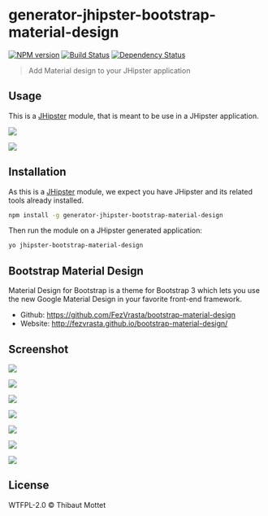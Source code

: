 # generator-jhipster-bootstrap-material-design
[![NPM version][npm-image]][npm-url] [![Build Status][travis-image]][travis-url] [![Dependency Status][daviddm-image]][daviddm-url]
> Add Material design to your JHipster application

## Usage

This is a [JHipster](http://jhipster.github.io/) module, that is meant to be use in a JHipster application.

![](https://raw.githubusercontent.com/moifort/generator-jhipster-bootstrap-material-design/master/static/generator-jhipster-bootstrap-material-design-install.gif)

![](https://raw.githubusercontent.com/moifort/generator-jhipster-bootstrap-material-design/master/static/generator-jhipster-bootstrap-material-design-demo.gif)

## Installation

As this is a [JHipster](http://jhipster.github.io/) module, we expect you have JHipster and its related tools already installed.

```bash
npm install -g generator-jhipster-bootstrap-material-design
```

Then run the module on a JHipster generated application:

```bash
yo jhipster-bootstrap-material-design
```

## Bootstrap Material Design  

Material Design for Bootstrap is a theme for Bootstrap 3 which lets you use the new Google Material Design in your favorite front-end framework.

- Github: https://github.com/FezVrasta/bootstrap-material-design
- Website: http://fezvrasta.github.io/bootstrap-material-design/

## Screenshot

![](https://raw.githubusercontent.com/moifort/generator-jhipster-bootstrap-material-design/master/static/jhipster-bootstrap-material-design-1.png)

![](https://raw.githubusercontent.com/moifort/generator-jhipster-bootstrap-material-design/master/static/jhipster-bootstrap-material-design-2.png)

![](https://raw.githubusercontent.com/moifort/generator-jhipster-bootstrap-material-design/master/static/jhipster-bootstrap-material-design-3.png)

![](https://raw.githubusercontent.com/moifort/generator-jhipster-bootstrap-material-design/master/static/jhipster-bootstrap-material-design-4.png)

![](https://raw.githubusercontent.com/moifort/generator-jhipster-bootstrap-material-design/master/static/jhipster-bootstrap-material-design-5.png)

![](https://raw.githubusercontent.com/moifort/generator-jhipster-bootstrap-material-design/master/static/jhipster-bootstrap-material-design-6.png)

![](https://raw.githubusercontent.com/moifort/generator-jhipster-bootstrap-material-design/master/static/jhipster-bootstrap-material-design-7.png)

## License

WTFPL-2.0 © Thibaut Mottet


[npm-image]: https://img.shields.io/npm/v/generator-jhipster-bootstrap-material-design.svg
[npm-url]: https://npmjs.org/package/generator-jhipster-bootstrap-material-design
[daviddm-image]: https://david-dm.org/moifort/generator-jhipster-bootstrap-material-design.svg?theme=shields.io
[daviddm-url]: https://david-dm.org/moifort/generator-jhipster-bootstrap-material-design
[travis-image]: https://travis-ci.org/moifort/generator-jhipster-bootstrap-material-design.svg?branch=master
[travis-url]: https://travis-ci.org/moifort/generator-jhipster-bootstrap-material-design
